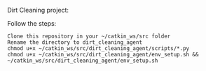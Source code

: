Dirt Cleaning project:

Follow the steps:

    Clone this repository in your ~/catkin_ws/src folder
    Rename the directory to dirt_cleaning_agent
    chmod u+x ~/catkin_ws/src/dirt_cleaning_agent/scripts/*.py
    chmod u+x ~/catkin_ws/src/dirt_cleaning_agent/env_setup.sh && ~/catkin_ws/src/dirt_cleaning_agent/env_setup.sh


